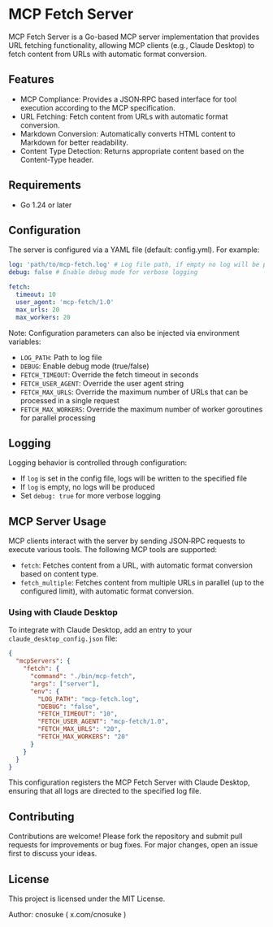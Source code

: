 # MCP Fetch Server

MCP Fetch Server is a Go-based MCP server implementation that provides URL fetching functionality, allowing MCP clients (e.g., Claude Desktop) to fetch content from URLs with automatic format conversion.

## Features

- MCP Compliance: Provides a JSON‐RPC based interface for tool execution according to the MCP specification.
- URL Fetching: Fetch content from URLs with automatic format conversion.
- Markdown Conversion: Automatically converts HTML content to Markdown for better readability.
- Content Type Detection: Returns appropriate content based on the Content-Type header.

## Requirements

- Go 1.24 or later

## Configuration

The server is configured via a YAML file (default: config.yml). For example:

```yaml
log: 'path/to/mcp-fetch.log' # Log file path, if empty no log will be produced
debug: false # Enable debug mode for verbose logging

fetch:
  timeout: 10
  user_agent: 'mcp-fetch/1.0'
  max_urls: 20
  max_workers: 20
```

Note: Configuration parameters can also be injected via environment variables:

- `LOG_PATH`: Path to log file
- `DEBUG`: Enable debug mode (true/false)
- `FETCH_TIMEOUT`: Override the fetch timeout in seconds
- `FETCH_USER_AGENT`: Override the user agent string
- `FETCH_MAX_URLS`: Override the maximum number of URLs that can be processed in a single request
- `FETCH_MAX_WORKERS`: Override the maximum number of worker goroutines for parallel processing

## Logging

Logging behavior is controlled through configuration:

- If `log` is set in the config file, logs will be written to the specified file
- If `log` is empty, no logs will be produced
- Set `debug: true` for more verbose logging

## MCP Server Usage

MCP clients interact with the server by sending JSON‐RPC requests to execute various tools. The following MCP tools are supported:

- `fetch`: Fetches content from a URL, with automatic format conversion based on content type.
- `fetch_multiple`: Fetches content from multiple URLs in parallel (up to the configured limit), with automatic format conversion.

### Using with Claude Desktop

To integrate with Claude Desktop, add an entry to your `claude_desktop_config.json` file:

```json
{
  "mcpServers": {
    "fetch": {
      "command": "./bin/mcp-fetch",
      "args": ["server"],
      "env": {
        "LOG_PATH": "mcp-fetch.log",
        "DEBUG": "false",
        "FETCH_TIMEOUT": "10",
        "FETCH_USER_AGENT": "mcp-fetch/1.0",
        "FETCH_MAX_URLS": "20",
        "FETCH_MAX_WORKERS": "20"
      }
    }
  }
}
```

This configuration registers the MCP Fetch Server with Claude Desktop, ensuring that all logs are directed to the specified log file.

## Contributing

Contributions are welcome! Please fork the repository and submit pull requests for improvements or bug fixes. For major changes, open an issue first to discuss your ideas.

## License

This project is licensed under the MIT License.

Author: cnosuke ( x.com/cnosuke )
